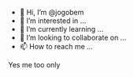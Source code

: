 - 👋 Hi, I’m @jogobem
- 👀 I’m interested in ...
- 🌱 I’m currently learning ...
- 💞️ I’m looking to collaborate on ...
- 📫 How to reach me ...

<!---
jogobem/jogobem is a ✨ special ✨ repository because its `README.md` (this file) appears on your GitHub profile.
You can click the Preview link to take a look at your changes.
--->
Yes me too only
